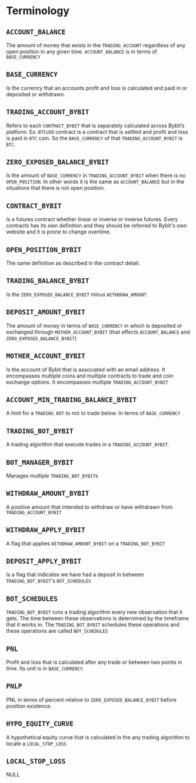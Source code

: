 # Terminology  

## `ACCOUNT_BALANCE`
The amount of money that exists in the `TRADING_ACCOUNT` regardless of any open position in any given time.
`ACCOUNT_BALANCE` is in terms of `BASE_CURRENCY`  

## `BASE_CURRENCY`
Is the currency that an accounts profit and loss is calculated and paid in or deposited or withdrawn.  

## `TRADING_ACCOUNT_BYBIT`
Refers to each `CONTRACT_BYBIT` that is separately calculated across Bybit’s platform. 
Ex: `BTCUSD` contract is a contract that is settled and profit and loss is paid in `BTC` coin. So the `BASE_CURRENCY` of that `TRADING_ACCOUNT_BYBIT` is `BTC`.  

## `ZERO_EXPOSED_BALANCE_BYBIT`
Is the amount of `BASE_CURRENCY` in `TRADING_ACCOUNT_BYBIT` when there is no `OPEN_POSITION`.
In other words it is the same as `ACCOUNT_BALANCE` but in the situations that there is not open position.

## `CONTRACT_BYBIT`
Is a futures contract whether linear or inverse or inverse futures. Every contracts has its own definition and they should be referred to Bybit's own website and it is prone to change overtime.  

## `OPEN_POSITION_BYBIT`
The same definition as described in the contract detail.

## `TRADING_BALANCE_BYBIT`
Is the `ZERO_EXPOSED_BALANCE_BYBIT` minus `WITHDRAW_AMOUNT`.  

## `DEPOSIT_AMOUNT_BYBIT`
The amount of money in terms of `BASE_CURRENCY` in which is deposited or exchanged through `MOTHER_ACCOUNT_BYBIT` (that effects `ACCOUNT_BALANCE` and `ZERO_EXPOSED_BALANCE_BYBIT`)  

## `MOTHER_ACCOUNT_BYBIT`
Is the account of Bybit that is associated with an email address. It encompasses multiple coins and multiple contracts to trade and coin exchange options.
It encompasses multiple `TRADING_ACCOUNT_BYBIT`

## `ACCOUNT_MIN_TRADING_BALANCE_BYBIT`
A limit for a `TRADING_BOT` to not to trade below. In terms of `BASE_CURRENCY`

## `TRADING_BOT_BYBIT`
A trading algorithm that execute trades in a `TRADING_ACCOUNT_BYBIT`.

## `BOT_MANAGER_BYBIT`
Manages multiple `TRADING_BOT_BYBIT`s

## `WITHDRAW_AMOUNT_BYBIT`
A positive amount that intended to withdraw or have withdrawn from `TRADING_ACCOUNT_BYBIT`

## `WITHDRAW_APPLY_BYBIT`
A flag that applies `WITHDRAW_AMOUNT_BYBIT` on a `TRADING_BOT_BYBIT`

## `DEPOSIT_APPLY_BYBIT`
Is a flag that indicates we have had a deposit in between `TRADING_BOT_BYBIT`'s `BOT_SCHEDULES`

## `BOT_SCHEDULES`
`TRADING_BOT_BYBIT` runs a trading algorithm every new observation that it gets. The time between these observations is determined by the timeframe that it works in. The `TRADING_BOT_BYBIT` schedules these operations and these operations are called `BOT_SCHEDULES`  

## `PNL`
Profit and loss that is calculated after any trade or between two points in time. Its unit is in `BASE_CURRENCY`.  

## `PNLP`
PNL in terms of percent relative to `ZERO_EXPOSED_BALANCE_BYBIT` before position existence.

## `HYPO_EQUITY_CURVE`
A hypothetical equity curve that is calculated in the any trading algorithm to locate a `LOCAL_STOP_LOSS`

## `LOCAL_STOP_LOSS`
NULL